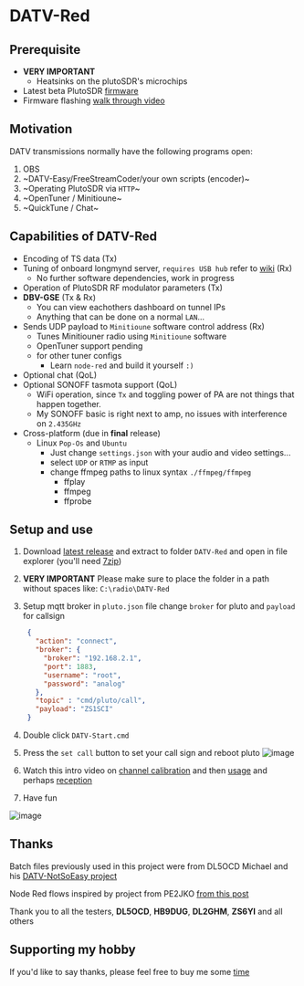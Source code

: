 # DATV-Red

## Prerequisite 
- **VERY IMPORTANT**
  - Heatsinks on the plutoSDR's microchips 
- Latest beta PlutoSDR [firmware](https://github.com/F5OEO/pluto-ori-ps/wiki)
- Firmware flashing [walk through video](https://www.youtube.com/watch?v=g8_ktz4kCkY)

## Motivation
DATV transmissions normally have the following programs open:
 1. OBS
 2. ~DATV-Easy/FreeStreamCoder/your own scripts (encoder)~
 3. ~Operating PlutoSDR via `HTTP`~  
 4. ~OpenTuner / Minitioune~
 5. ~QuickTune / Chat~

## **Capabilities of DATV-Red**
  - Encoding of TS data (Tx) 
  - Tuning of onboard longmynd server, `requires USB hub` refer to [wiki](https://github.com/F5OEO/pluto-ori-ps/wiki#hardware) (Rx)
    - No further software dependencies, work in progress
  - Operation of PlutoSDR RF modulator parameters (Tx)
  - **DBV-GSE** (Tx & Rx)
    - You can view eachothers dashboard on tunnel IPs
    - Anything that can be done on a normal `LAN`...   
  - Sends UDP payload to `Minitioune` software control address (Rx)
    - Tunes Minitiouner radio using `Minitioune` software
    - OpenTuner support pending
    - for other tuner configs
      - Learn `node-red` and build it yourself `:)`
  - Optional chat (QoL)
  - Optional SONOFF tasmota support (QoL)
    - WiFi operation, since `Tx` and toggling power of PA are not things that happen together.
    - My SONOFF basic is right next to amp, no issues with interference on `2.435GHz`
  - Cross-platform (due in **final** release)
    - Linux `Pop-Os` and `Ubuntu` 
      - Just change `settings.json` with your audio and video settings...
      - select `UDP` or `RTMP` as input
      - change ffmpeg paths to linux syntax `./ffmpeg/ffmpeg`
        - ffplay
        - ffmpeg
        - ffprobe   

## Setup and use
1. Download [latest release](https://github.com/Psynosaur/DATV-Red/releases) and extract to folder `DATV-Red` and open in file explorer (you'll need [7zip](https://www.7-zip.org/download.html))

2. **VERY IMPORTANT** Please make sure to place the folder in a path without spaces like: `C:\radio\DATV-Red`

3. Setup mqtt broker in `pluto.json` file change `broker` for pluto and `payload` for callsign
   
   ```json
    {
      "action": "connect",
      "broker": {
        "broker": "192.168.2.1", 
        "port": 1883,
        "username": "root",
        "password": "analog"
      },
      "topic" : "cmd/pluto/call",
      "payload": "ZS1SCI"
    }
   ```
4. Double click `DATV-Start.cmd`

5. Press the `set call` button to set your call sign and reboot pluto
 ![image](https://github.com/Psynosaur/DATV-Red/assets/26934113/414b3359-f798-4938-bc17-af7d0bc135b1)

6. Watch this intro video on [channel calibration](https://youtu.be/-ZdQOVg26_0) and then [usage](https://www.youtube.com/watch?v=8q4WMCyKtKw) and perhaps [reception](https://youtu.be/lz3GO2zCf_Q)

7. Have fun

![image](https://github.com/Psynosaur/DATV-Red/assets/26934113/ce54c99a-6871-4d15-8524-62d1b6515510)


## Thanks 
Batch files previously used in this project were from DL5OCD Michael and his [DATV-NotSoEasy project](https://groups.io/g/plutodvb/message/257)

Node Red flows inspired by project from PE2JKO [from this post](https://www.pg540.org/wiki/index.php/RFE_for_PlutoDVB2)

Thank you to all the testers, **DL5OCD**, **HB9DUG**, **DL2GHM**, **ZS6YI** and all others

## Supporting my hobby
If you'd like to say thanks, please feel free to buy me some [time](https://paypal.me/zs1sci?country.x=ZA&locale.x=en_US)

